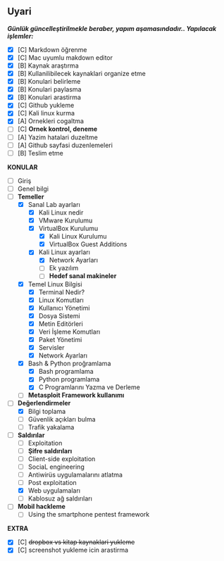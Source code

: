 ## **Uyari**

___Günlük güncelleştirilmekle beraber, yapım aşamasındadır..
Yapılacak işlemler:___

- [x] [C] Markdown öğrenme
- [x] [C] Mac uyumlu makdown editor
- [x] [B] Kaynak araştırma
- [x] [B] Kullanilibilecek kaynaklari organize etme
- [x] [B] Konulari belirleme
- [x] [B] Konulari paylasma
- [x] [B] Konulari arastirma
- [x] [C] Github yukleme
- [x] [C] Kali linux kurma
- [x] [A] Ornekleri cogaltma
- [ ] [C] __Ornek kontrol, deneme__
- [ ] [A] Yazim hatalari duzeltme
- [ ] [A] Github sayfasi duzenlemeleri
- [ ] [B] Teslim etme

__KONULAR__

- [ ] Giriş
- [ ] Genel bilgi
- [ ] __Temeller__
    - [x] Sanal Lab ayarları
        - [x] Kali Linux nedir
        - [x] VMware Kurulumu
        - [x] VirtualBox Kurulumu
            - [x] Kali Linux Kurulumu
            - [x] VirtualBox Guest Additions
        - [x] Kali Linux ayarları
            - [x] Network Ayarları
            - [ ] Ek yazılım
            - [ ] __Hedef sanal makineler__
    - [x] Temel Linux Bilgisi
        - [x] Terminal Nedir?
        - [x] Linux Komutları
        - [x] Kullanıcı Yönetimi
        - [x] Dosya Sistemi
        - [x] Metin Editörleri
        - [x] Veri İşleme Komutları
        - [x] Paket Yönetimi
        - [x] Servisler
        - [x] Network Ayarları
    - [x] Bash & Python proğramlama
        - [x] Bash programlama
        - [x] Python programlama
        - [x] C Programlarını Yazma ve Derleme
    - [ ] __Metasploit Framework kullanımı__

- [ ] __Değerlendirmeler__
    - [x] Bilgi toplama
    - [ ] Güvenlik açıkları bulma
    - [ ] Trafik yakalama

- [ ] __Saldırılar__
    - [ ] Exploitation
    - [ ] __Şifre saldırıları__
    - [ ] Client-side exploitation
    - [ ] SociaL engineering
    - [ ] Antiwirüs uygulamalarını atlatma
    - [ ] Post exploitation
    - [x] Web uygulamaları
    - [ ] Kablosuz ağ saldırıları

- [ ] __Mobil hackleme__
    - [ ] Using the smartphone pentest framework

__EXTRA__

- [x] [C] ~~dropbox vs kitap kaynaklari yukleme~~
- [x] [C] screenshot yukleme icin arastirma